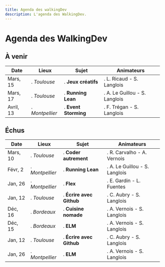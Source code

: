 ```yaml
---
title: Agenda des walkingDev
description: L'agenda des WalkingDev.
---
```


# Agenda des WalkingDev

## À venir
| Date       | Lieux           | Sujet                    | Animateurs                       |
| ---------- | --------------  | ------------------------ | ------------------------------   |
| Mars, 15   | . *Toulouse*    | . **Jeux créatifs**      | . L. Ricaud - S. Langlois        |
| Mars, 17   | . *Toulouse*    | . **Running Lean**       | . A. Le Guillou - S. Langlois    |
| Avril, 13  | . *Montpellier* | . **Event Storming**     | . F. Trégan - S. Langlois        |

## Échus

| Date        | Lieux           | Sujet                    | Animateurs                       |
| ----------  | --------------  | ------------------------ | ------------------------------   |
| Mars, 10    | . *Toulouse*    | . **Coder autrement**    | . R. Carvalho - A. Vernois       |
| Févr, 2     | . *Montpellier* | . **Running Lean**       | . A. Le Guillou - S. Langlois    |
| Jan, 26     | . *Montpellier* | . **Flex**               | . E. Gardin - L. Fuentes         |
| Jan, 12     | . *Toulouse*    | . **Écrire avec Github** | . C. Aubry - S. Langlois         |
| Déc, 16     | . *Bordeaux*    | . **Cuisine nomade**     | . A. Vernois - S. Langlois       |
| Déc, 15     | . *Bordeaux*    | . **ELM**                | . A. Vernois - S. Langlois       |
| Jan, 12     | . *Toulouse*    | . **Écrire avec Github** | . C. Aubry - S. Langlois         |
| Jan, 26     | . *Montpellier* | . **ELM**                | . A. Vernois - S. Langlois       |
